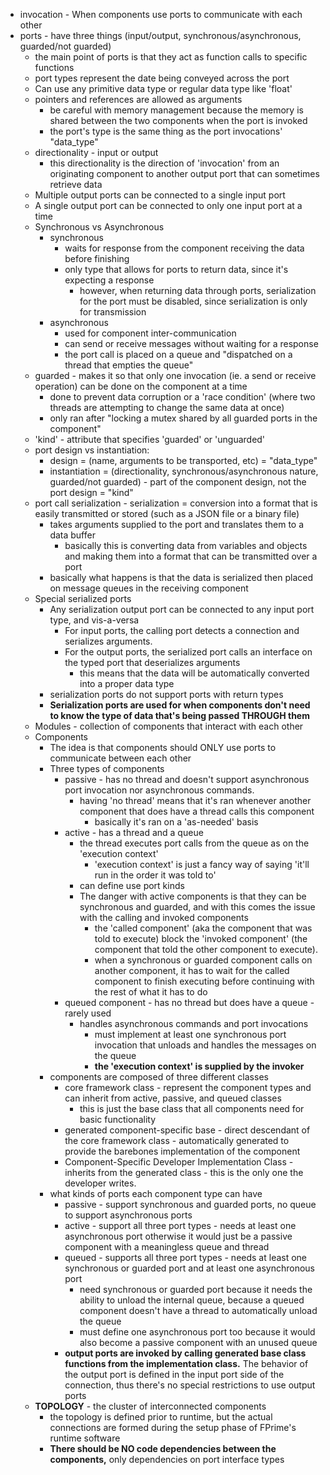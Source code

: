  - invocation - When components use ports to communicate with each other
 - ports - have three things (input/output, synchronous/asynchronous, guarded/not guarded)
	 - the main point of ports is that they act as function calls to specific functions
	 - port types represent the date being conveyed across the port 
	 - Can use any primitive data type or regular data type like 'float'
	 - pointers and references are allowed as arguments
		 - be careful with memory management because the memory is shared between the two components when the port is invoked
		 - the port's type is the same thing as the port invocations' "data_type"
	 - directionality - input or output
		 - this directionality is the direction of 'invocation' from an originating component to another output port that can sometimes retrieve data
	 - Multiple output ports can be connected to a single input port 
	 - A single output port can be connected to only one input port at a time
	 - Synchronous vs Asynchronous
		 - synchronous 
			 - waits for response from the component receiving the data before finishing 
			 - only type that allows for ports to return data, since it's expecting a response
				 - however, when returning data through ports, serialization for the port must be disabled, since serialization is only for transmission
		 - asynchronous 
			 - used for component inter-communication
			 - can send or receive messages without waiting for a response
			 - the port call is placed on a queue and "dispatched on a thread that empties the queue"
	 - guarded - makes it so that only one invocation (ie. a send or receive operation) can be done on the component at a time
		 - done to prevent data corruption or a 'race condition' (where two threads are attempting to change the same data at once)
		 - only ran after "locking a mutex shared by all guarded ports in the component"
	 - 'kind' - attribute that specifies 'guarded' or 'unguarded'
	 - port design vs instantiation:
		 - design = (name, arguments to be transported, etc) = "data_type"
		 - instantiation = (directionality, synchronous/asynchronous nature, guarded/not guarded) - part of the component design, not the port design = "kind"
	 - port call serialization - serialization = conversion into a format that is easily transmitted or stored (such as a JSON file or a binary file)
		 - takes arguments supplied to the port and translates them to a data buffer 
			 - basically this is converting data from variables and objects and making them into a format that can be transmitted over a port
		 - basically what happens is that the data is serialized then placed on message queues in the receiving component
	 - Special serialized ports
		 - Any serialization output port can be connected to any input port type, and vis-a-versa
			 - For input ports, the calling port detects a connection and serializes arguments.
			 - For the output ports, the serialized port calls an interface on the typed port that deserializes arguments
				 - this means that the data will be automatically converted into a proper data type
		 - serialization ports do not support ports with return types
		 - **Serialization ports are used for when components don't need to know the type of data that's being passed THROUGH them**
	 - Modules - collection of components that interact with each other
	 - Components
		 - The idea is that components should ONLY use ports to communicate between each other
		 - Three types of components
			 - passive - has no thread and doesn't support asynchronous port invocation nor asynchronous commands. 
				 - having 'no thread' means that it's ran whenever another component that does have a thread calls this component
					 - basically it's ran on a 'as-needed' basis
			 - active - has a thread and a queue
				 - the thread executes port calls from the queue as on the 'execution context'
					 - 'execution context' is just a fancy way of saying 'it'll run in the order it was told to' 
				 - can define use port kinds
				 - The danger with active components is that they can be synchronous and guarded, and with this comes the issue with the calling and invoked components
					 - the 'called component' (aka the component that was told to execute) block the 'invoked component' (the component that told the other component to execute).
					 - when a synchronous or guarded component calls on another component, it has to wait for the called component to finish executing before continuing with the rest of what it has to do
			 - queued component - has no thread but does have a queue - rarely used
				 - handles asynchronous commands and port invocations
					 - must implement at least one synchronous port invocation that unloads and handles the messages on the queue
					 - **the 'execution context' is supplied by the invoker**
		 - components are composed of three different classes
			 - core framework class - represent the component types and can inherit from active, passive, and queued classes
				 - this is just the base class that all components need for basic functionality
			 - generated component-specific base - direct descendant of the core framework class - automatically generated to provide the barebones implementation of the component
			 - Component-Specific Developer Implementation Class - inherits from the generated class - this is the only one the developer writes.
		 - what kinds of ports each component type can have
			 - passive - support synchronous and guarded ports, no queue to support asynchronous ports
			 - active - support all three port types - needs at least one asynchronous port otherwise it would just be a passive component with a meaningless queue and thread
			 - queued - supports all three port types - needs at least one synchronous or guarded port and at least one asynchronous port
				 - need synchronous or guarded port because it needs the ability to unload the internal queue, because a queued component doesn't have a thread to automatically unload the queue
				 - must define one asynchronous port too because it would also become a passive component with an unused queue
			 - **output ports are invoked by calling generated base class functions from the implementation class.** The behavior of the output port is defined in the input port side of the connection, thus there's no special restrictions to use output ports
	 - **TOPOLOGY** - the cluster of interconnected components
		 - the topology is defined prior to runtime, but the actual connections are formed during the setup phase of FPrime's runtime software
		 - **There should be NO code dependencies between the components,** only dependencies on port interface types